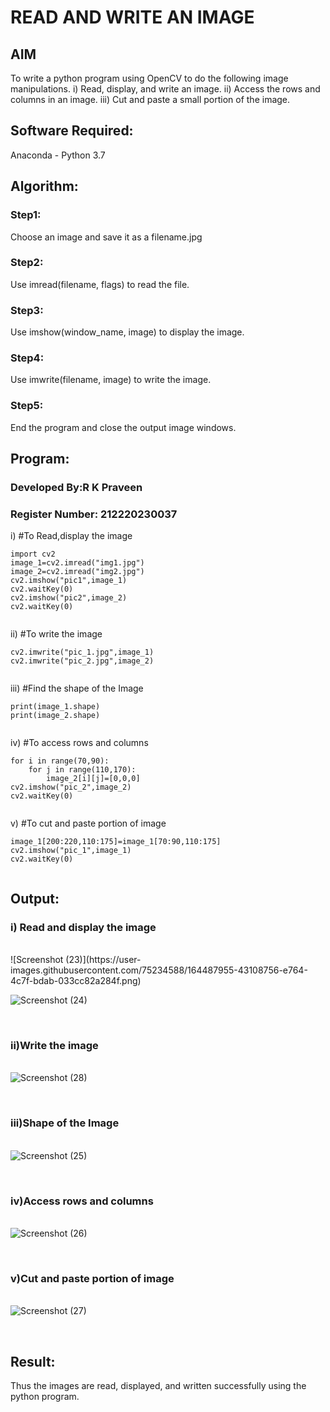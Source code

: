 # READ AND WRITE AN IMAGE
## AIM
To write a python program using OpenCV to do the following image manipulations.
i) Read, display, and write an image.
ii) Access the rows and columns in an image.
iii) Cut and paste a small portion of the image.

## Software Required:
Anaconda - Python 3.7
## Algorithm:
### Step1:
Choose an image and save it as a filename.jpg
### Step2:
Use imread(filename, flags) to read the file.
### Step3:
Use imshow(window_name, image) to display the image.
### Step4:
Use imwrite(filename, image) to write the image.
### Step5:
End the program and close the output image windows.
## Program:
### Developed By:R K Praveen
### Register Number: 212220230037
i) #To Read,display the image
```
import cv2
image_1=cv2.imread("img1.jpg")
image_2=cv2.imread("img2.jpg")
cv2.imshow("pic1",image_1)
cv2.waitKey(0)
cv2.imshow("pic2",image_2)
cv2.waitKey(0)
  

```
ii) #To write the image
```
cv2.imwrite("pic_1.jpg",image_1)
cv2.imwrite("pic_2.jpg",image_2)


```
iii) #Find the shape of the Image
```python3
print(image_1.shape)
print(image_2.shape)


```
iv) #To access rows and columns

```python3
for i in range(70,90):
    for j in range(110,170):
        image_2[i][j]=[0,0,0]
cv2.imshow("pic_2",image_2)
cv2.waitKey(0)


```
v) #To cut and paste portion of image
```python3
image_1[200:220,110:175]=image_1[70:90,110:175]
cv2.imshow("pic_1",image_1)
cv2.waitKey(0)


```

## Output:

### i) Read and display the image

<br>
![Screenshot (23)](https://user-images.githubusercontent.com/75234588/164487955-43108756-e764-4c7f-bdab-033cc82a284f.png)
<br>

![Screenshot (24)](https://user-images.githubusercontent.com/75234588/164487515-bc8e335d-541d-415c-9063-3dcf5cfba7e9.png)

<br>

### ii)Write the image

<br>![Screenshot (28)](https://user-images.githubusercontent.com/75234588/164487607-d8050bbc-de06-4c3b-b32d-d4275af9ceb4.png)

<br>

### iii)Shape of the Image

<br>![Screenshot (25)](https://user-images.githubusercontent.com/75234588/164487674-c32b3829-4f87-4f40-a092-a3b013cc138d.png)


<br>

### iv)Access rows and columns
<br>![Screenshot (26)](https://user-images.githubusercontent.com/75234588/164487720-76a375c4-e50f-4cb9-9c90-b9ad23c15298.png)

<br>

### v)Cut and paste portion of image
<br>![Screenshot (27)](https://user-images.githubusercontent.com/75234588/164487742-1acfd676-046c-404c-b7a1-81afc7b8b5b0.png)

<br>

## Result:
Thus the images are read, displayed, and written successfully using the python program.


